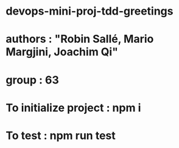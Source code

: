 # devops-mini-proj-tdd-greetings

# authors : "Robin Sallé, Mario Margjini, Joachim Qi"
# group : 63

# To initialize project : npm i

# To test : npm run test


